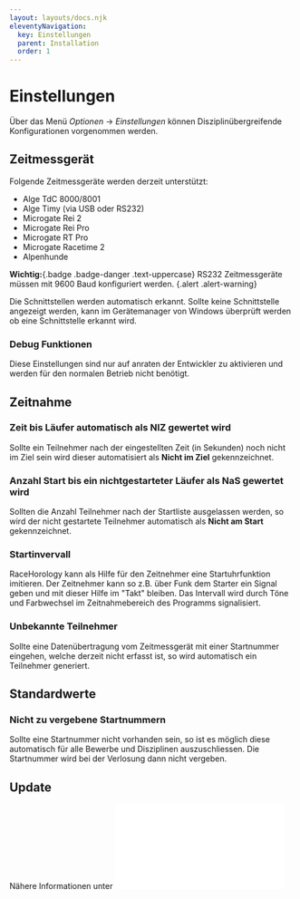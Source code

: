 ```yaml
---
layout: layouts/docs.njk
eleventyNavigation:
  key: Einstellungen
  parent: Installation
  order: 1
---
```


# Einstellungen

Über das Menü *Optionen* -> *Einstellungen* können Disziplinübergreifende Konfigurationen vorgenommen werden. 

##	Zeitmessgerät

Folgende Zeitmessgeräte werden derzeit unterstützt: 

- Alge TdC 8000/8001
- Alge Timy (via USB oder RS232)
- Microgate Rei 2
- Microgate Rei Pro
- Microgate RT Pro
- Microgate Racetime 2
- Alpenhunde

**Wichtig:**{.badge .badge-danger .text-uppercase} RS232 Zeitmessgeräte müssen mit 9600 Baud konfiguriert werden. {.alert .alert-warning}

Die Schnittstellen werden automatisch erkannt. Sollte keine Schnittstelle angezeigt werden, kann im Gerätemanager von Windows überprüft werden ob eine Schnittstelle erkannt wird.

### Debug Funktionen

Diese Einstellungen sind nur auf anraten der Entwickler zu aktivieren und werden für den normalen Betrieb nicht benötigt.

## Zeitnahme

### Zeit bis Läufer automatisch als NIZ gewertet wird

Sollte ein Teilnehmer nach der eingestellten Zeit (in Sekunden) noch nicht im Ziel sein wird dieser automatisiert als **Nicht im Ziel** gekennzeichnet. 

### Anzahl Start bis ein nichtgestarteter Läufer als NaS gewertet wird

Sollten die Anzahl Teilnehmer nach der Startliste ausgelassen werden, so wird der nicht gestartete Teilnehmer automatisch als **Nicht am Start** gekennzeichnet.

### Startinvervall

RaceHorology kann als Hilfe für den Zeitnehmer eine Startuhrfunktion imitieren. Der Zeitnehmer kann so z.B. über Funk dem Starter ein Signal geben und mit dieser Hilfe im "Takt" bleiben. Das Intervall wird durch Töne und Farbwechsel im Zeitnahmebereich des Programms signalisiert.

### Unbekannte Teilnehmer

Sollte eine Datenübertragung vom Zeitmessgerät mit einer Startnummer eingehen, welche derzeit nicht erfasst ist, so wird automatisch ein Teilnehmer generiert. 

## Standardwerte

### Nicht zu vergebene Startnummern

Sollte eine Startnummer nicht vorhanden sein, so ist es möglich diese automatisch für alle Bewerbe und Disziplinen auszuschliessen. Die Startnummer wird bei der Verlosung dann nicht vergeben. 

## Update

Nähere Informationen unter ![Update](../../de/installation.html#programm-aktualisieren-(update))
